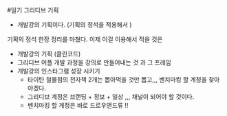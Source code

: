 #일기 
그리디브 기획

- 개발강의 기획이다. (기획의 정석을 적용해서 )

기획의 정석 한장 정리를 마쳤다.
이제 이걸 이용해서 적을 것은
- 개발강의 기획  (클린코드)
- 그리디브 어플 개발 과정을 강의로 만들어내는 것 과 그 프레임
- 개발강의 인스타그램 성장 시키기 
	- 타이탄 철물점의 전자책 2개는 뽑아먹을 것만 뽑고,,, 벤치마킹 할 계정을 찾아야겠다. 
	- 그리디브 계정은 브랜딩 + 정보 + 일상 ,,, 채널이 되어야 할 것이다.
	- 벤치마킹 할 계정은 바로 드로우앤드류 !!